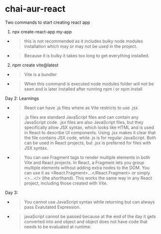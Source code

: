 # chai-aur-react
Two commands to start creating react app
1. npx create-react-app my-app 
- > this is not recommended as it includes bulky node modules installation which may or may not be used in the project. 
- > Because it is bulky it takes too long to get everything installed. 

2. npm create vite@latest
- > Vite is a bundler 
- > When this command is executed node modules folder will not be seen and is later installed after running npm i or npm install

Day 2: Learnings 
- > React can have .js files where as Vite restricts to use .jsx
- > .js files are standard JavaScript files and can contain any JavaScript code. .jsx files are also JavaScript files, but they specifically allow JSX syntax, which looks like HTML and is used in React to describe UI components. Using .jsx makes it clear that the file contains JSX code, while .js is for regular JavaScript. Both can be used in React projects, but .jsx is preferred for files with JSX syntax. 
- > You can use Fragment tags to render multiple elements in both Vite and React projects.
In React, a Fragment lets you group multiple elements without adding extra nodes to the DOM. You can use it as <React.Fragment>...</React.Fragment> or simply <>...</> (the shorthand).
This works the same way in any React project, including those created with Vite.

Day 3: 
- > You cannot use JavaScript syntax while returning but can always pass Evalutated Expression. 
- > javaScript cannot be passed because at the end of the day it gets converted into and object and object does not have code that needs to be evaluated at runtime. 